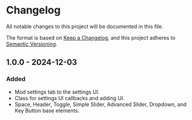 # Changelog

All notable changes to this project will be documented in this file.

The format is based on [Keep a Changelog](https://keepachangelog.com/en/1.1.0/),
and this project adheres to [Semantic Versioning](https://semver.org/spec/v2.0.0.html).

## 1.0.0 - 2024-12-03

### Added

- Mod settings tab to the settings UI.
- Class for settings UI callbacks and adding UI.
- Space, Header, Toggle, Simple Slider, Advanced Slider, Dropdown, and Key Button base elements.